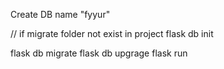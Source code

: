 Create DB name "fyyur"

// if migrate folder not exist in project
flask db init 

flask db migrate
flask db upgrage
flask run 
